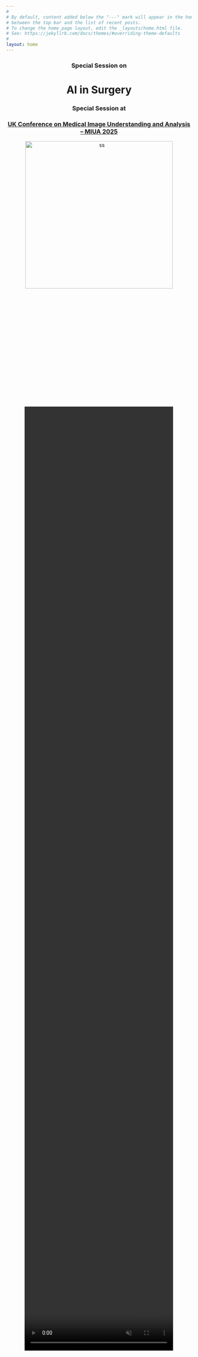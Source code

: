 ```yaml
---
#
# By default, content added below the "---" mark will appear in the home page
# between the top bar and the list of recent posts.
# To change the home page layout, edit the _layouts/home.html file.
# See: https://jekyllrb.com/docs/themes/#overriding-theme-defaults
#
layout: home
---
```


<div style="text-align: center; margin-top: 24px;">
  <h3>Special Session on</h3>
  <h1>AI in Surgery</h1>
  <h3>Special Session at</h3>
  <h3><a href="https://conferences.leeds.ac.uk/miua/">UK Conference on Medical Image Understanding and Analysis – MIUA 2025</a></h3>
</div>

<div style="text-align: center;">
    <img src="assets/img/miua-logo1.jpg" alt="ss" style="width: 400px; height=auto; border-radius: 0%;">
</div>  

<!-- <html lang="en"> -->
<!-- <meta charset="UTF-8"> -->
<meta name="viewport" content="width=device-width, initial-scale=1.0">
<!-- <title>no</title> -->
<style>
        /* Use CSS Grid to center the video */
    .video-container {
        display: grid;
        place-items: center; /* Centers both horizontally & vertically */
        height: 80vh; /* Full viewport height */
        background-color:rgba(249, 247, 247, 0.04); /* Optional background */
    }
    video {
        width: 80%; /* Makes the video full width */
        height: 80%; /* Maintains aspect ratio */
    }
</style>
<div class="video-container">
    <video autoplay loop muted>
    <source src="assets/img/video1.mp4" type="video/mp4">
    Your browser does not support the video tag.
    </video>
</div>




# About
The MIUA conference is a premier UK-based conference in medical imaging, organized and supported by the [British Machine Vision Association](https://www.bmva.org/). MIUA is the principal UK forum for communicating research progress within the community interested in image analysis applied to medicine and related biological science. The meeting is designed for the dissemination and discussion of research in medical image understanding and analysis, and aims to encourage the growth and raise the profile of this multi-disciplinary field by bringing together the various communities. 

The proceedings of the MIUA conference are published in the Springer LNCS series (a well-known series).

The special session on AI in surgery aims to explore and identify key areas for rapid developments in AI for surgical care, encompassing its potential, diverse applications, and the practical challenges that lie ahead in integrating AI tools into clinical procedures. The session will bring together domain experts from computer science and clinical surgery to facilitate cross-disciplinary dialogue and share new and existing methods in AI for different surgical procedures. Participants will have the opportunity to exchange ideas and build collaborations that will leave a lasting impact on both research and clinical practice in Surgical AI.


# Important Dates*

Paper submission deadline | Monday 24 March 2025  | 
------------------------- | --------------------- | 
Author Notification       | Friday 2 May 2025     | 
Camera-ready submissions  | Monday 2 June 2025| 
Registration              | Monday 9 June 2025| 
Special session date      | 15 or 16 or 17 July 205 (TBC)| 

*The special session follows the key dates of the MIUA conference. 

# Instructions for authors

- Authors are invited to submit **full papers** of length between 8 and 15 pages (1 column – the LNCS template).
- All submissions must follow Springer author guidelines, showing original research contributions under the topics of the special session. 
- All papers must be submitted through the MIUA2025 CMT page. 
- Paper submissions will be handled through CMT and managed by the MIUA committee. 
- Authors will be able to choose the special session during the submission process. 
- The review process of all the submitted papers will be done independently by the MIUA organisation team. 
- All submissions will be **double-blind** peer-reviewed.
- **Guidelines** for paper preparation and submission link are available on: [https://conferences.leeds.ac.uk/miua/paper-abstract-submission/](https://conferences.leeds.ac.uk/miua/paper-abstract-submission/) 
- During submissions, make sure you choose the **Special Session on AI in Surgery (AISUR)** on the CMT submission platform.
- On CMT portal, make sure you click on submission to special session and choose the correct special session in the list.

<div style="text-align: center;">
    <img src="assets/img/ss1-aisur.png" alt="ss" style="width: 400px; height=auto; border-radius: 0%;">
    <p><strong>Screenshot from CMT portal</strong></p>
</div>  
<div style="text-align: center;">
    <img src="assets/img/ss-aisur.png" alt="ss" style="width: 400px; height=auto; border-radius: 0%;">
    <p><strong>Screenshot from CMT portal</strong></p>
</div>  

# Organizers

<div style="display: flex; justify-content: center; gap: 40px;">
  <div style="text-align: center;">
    <img src="assets/img/i1.jpg" alt="Hazrat" style="width: 180px; height: 180px; border-radius: 50%;">
    <p><strong>Dr. Hazrat Ali</strong></p>
    <p>University of Stirling</p>
    <p>Lead Co-chair</p>
  </div>
  <div style="text-align: center;">
    <img src="assets/img/i2.jpg" alt="Bilal" style="width: 180px; height: 180px; border-radius: 50%;">
    <p><strong>Prof. Muhammad Bilal</strong></p>
    <p>Birmingham City University</p>
    <p>Co-chair</p>
  </div>
  <div style="text-align: center;">
    <img src="assets/img/shaz.png" alt="Shazad" style="width: 180px; height: 180px; border-radius: 50%;">
    <p><strong>Prof. Shazad Ashraf</strong></p>
    <p>University Hospitals Birmingham</p>
    <p>NHS Foundation Trust</p>
    <p>Co-chair</p>
  </div>  
</div>

# Schedule
To be announced. 

# Contact us
**Dr. Hazrat Ali**, ali.hazrat@stir.ac.uk 

---

# Organizers' affiliations
<div style="display: flex; justify-content: center; gap: 40px;">
  <div style="text-align: center;">
    <img src="assets/img/logo1.png" alt="Hazrat" style="width: 250px; border-radius: 0;">
  </div>
  <div style="text-align: center;">
    <img src="assets/img/logo2.png" alt="Bilal" style="width: 250px; border-radius: 0;">
  </div>
  <div style="text-align: center;">
    <img src="assets/img/logo3.png" alt="Bilal" style="width: 250px; border-radius: 0;">
  </div>
</div>

---


